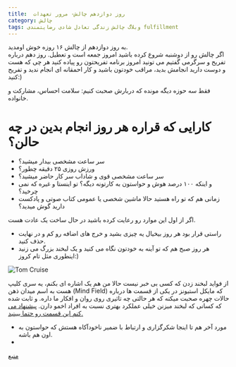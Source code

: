 ```yaml
---
title:  روز دوازدهم چالش- مرور تعهدات 
category: چالش
tags: وبلاگ چالش زندگی تعادل شادی رضایتمندی fulfillment
---
```


 به روز دوازدهم از چالش ۱۶ روزه خوش اومدید. <br/>
اگر چالش رو از دوشنبه شروع کرده باشید امروز جمعه است و تعطیل. روز دهم درباره تفریح و سرگرمی گفتیم می تونید امروز برنامه تفریحتون رو پیاده کنید هر چی که هست و دوست دارید انجامش بدید، مراقب خودتون باشید و کار احمقانه ای انجام ندید و تفریح کنید:)

فقط سه حوزه دیگه مونده که دربارش صحبت کنیم: سلامت احساس، مشارکت و خانواده.

# کارایی که قراره هر روز انجام بدین در چه حالن؟

  * سر ساعت مشخصی بیدار میشید؟
  * ورزش روزی ۲۵ دقیقه چطور؟
  * سر ساعت مشخصی قوی و شاداب سر کار حاضر میشید؟
  * و اینکه ۱۰۰ درصد هوش و حواستون به کارتونه دیگه؟ تو اینستا و غیره که نمی چرخید؟
  * زمانی هم که تو راه هستید حالا ماشین شخصی یا عمومی کتاب صوتی و پادکست دارید گوش میدید؟ 

اگر از اول این موارد رو رعایت کرده باشید در حال ساخت یک عادت هست.

  * راستی قرار بود هر روز بیخیال یه چیزی بشید و خرج های اضافه رو کم و در نهایت حذف کنید.
  * هر روز صبح هم که تو آینه به خودتون نگاه می کنید و یک لبخند بزرگ می زنید اینطوری مثل تام کروز:)

![Tom Cruise](https://m.media-amazon.com/images/M/MV5BMTk1MjM3NTU5M15BMl5BanBnXkFtZTcwMTMyMjAyMg@@._V1_UY317_CR14,0,214,317_AL_.jpg)


از فواید لبخند زدن که کسی بی خبر نیست حالا من هم یک اشاره ای بکنم، یه سری کلیپ هست به اسم میدان ذهن (Mind Field) که مایکل استیونز در یکی از قسمت ها درباره حالات چهره صحبت میکنه که هر حالتی چه تاثیری روی روان و افکار ما داره. و ثابت شده که کسانی که لبخند میزنن خیلی عملکرد بهتری نسبت به افراد اخمو دارن. [پیشنهاد می کنم این قسمت رو حتما ببینید.](https://www.youtube.com/watch?v=WY0j1cZtnp0&list=PLZRRxQcaEjA4qyEuYfAMCazlL0vQDkIj2&index=8&t=0s)

  * مورد آخر هم تا اینجا شکرگزاری و ارتباط با ضمیر ناخودآکاه هستش که حواستون به اون هم باشه.
  * 

[منبع](https://titaniumsuccess.com/podcast/renewing-your-commitments/)









